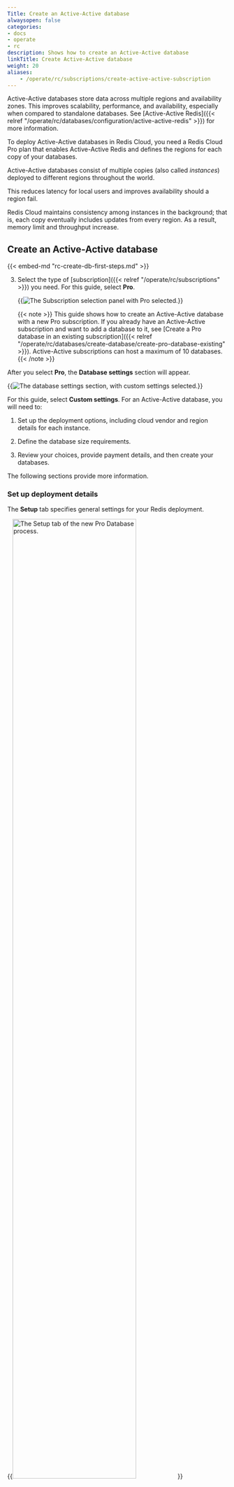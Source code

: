 ```yaml
---
Title: Create an Active-Active database
alwaysopen: false
categories:
- docs
- operate
- rc
description: Shows how to create an Active-Active database
linkTitle: Create Active-Active database
weight: 20
aliases: 
    - /operate/rc/subscriptions/create-active-active-subscription
---
```


Active-Active databases store data across multiple regions and availability zones.  This improves scalability, performance, and availability, especially when compared to standalone databases. See [Active-Active Redis]({{< relref "/operate/rc/databases/configuration/active-active-redis" >}}) for more information.

To deploy Active-Active databases in Redis Cloud, you need a Redis Cloud Pro plan that enables Active-Active Redis and defines the regions for each copy of your databases.

Active-Active databases consist of multiple copies (also called _instances_) deployed to different regions throughout the world.

This reduces latency for local users and improves availability should a region fail.

Redis Cloud maintains consistency among instances in the background; that is, each copy eventually includes updates from every region.  As a result, memory limit and throughput increase.

## Create an Active-Active database

{{< embed-md "rc-create-db-first-steps.md" >}}

3. Select the type of [subscription]({{< relref "/operate/rc/subscriptions" >}}) you need. For this guide, select **Pro**. 

    {{<image filename="images/rc/create-database-subscription-pro-new.png" alt="The Subscription selection panel with Pro selected.">}}

    {{< note >}}
This guide shows how to create an Active-Active database with a new Pro subscription. If you already have an Active-Active subscription and want to add a database to it, see [Create a Pro database in an existing subscription]({{< relref "/operate/rc/databases/create-database/create-pro-database-existing" >}}). Active-Active subscriptions can host a maximum of 10 databases.
    {{< /note >}}
    

After you select **Pro**, the **Database settings** section will appear.

{{<image filename="images/rc/create-pro-db-settings-custom.png" alt="The database settings section, with custom settings selected.">}}

For this guide, select **Custom settings**. For an Active-Active database, you will need to: 

1. Set up the deployment options, including cloud vendor and region details for each instance.

2. Define the database size requirements.

3. Review your choices, provide payment details, and then create your databases.

The following sections provide more information.

### Set up deployment details

The **Setup** tab specifies general settings for your Redis deployment.

{{<image filename="images/rc/subscription-new-flexible-tabs-setup.png" width="75%" alt="The Setup tab of the new Pro Database process." >}}

There are two sections on this tab:

- [General settings](#general-settings) include the cloud provider details and specific configuration options.
- [Advanced options](#advanced-options) define settings for high availability and security. Configurable settings vary according to cloud provider.

#### General settings {#general-settings}

Select **Active-Active (Multi-region)** to turn on Active-Active. 

{{<image filename="images/rc/create-flexible-sub-active-active-on.png" width="75%" alt="The general settings of the setup tab with Active-Active selected." >}}

When you enable Active-Active Redis, two regions are selected by default. Select the drop-down arrow to display a list of provider regions that support Active-Active databases.

{{<image filename="images/rc/create-sub-active-active-regions.png" width="50%" alt="Use the Region drop-down to select the regions for your Active-Active database." >}}

    {{< note >}}
Active-Active subscriptions on Redis Cloud are limited to a maximum of 10 regions.
    {{< /note >}}

Use the checkboxes in the list to select or remove regions.  The Search box lets you locate specific regions.

You can use a region's Remove button to remove it from the list.

{{<image filename="images/rc/icon-region-delete.png" width="30px" alt="Select the Delete button to remove a region from the list." >}}

#### Advanced options {#advanced-options}

{{<image filename="images/rc/create-sub-active-active-cidr.png" width="75%" alt="Each region needs a unique CIDR address block to communicate securely with other instances." >}}

In the **Advanced options** section, you can:
    
- Define CIDR addresses for each region in the **VPC configuration** section.

    Every CIDR should be unique to properly route network traffic between each Active-Active database instance and your consumer VPCs. The CIDR block regions should _not_ overlap between the Redis server and your app consumer VPCs. In addition, CIDR blocks should not overlap between cluster instances. 

    When all **Deployment CIDR** regions display a green checkmark, you're ready to continue.  

    {{<image filename="images/rc/icon-cidr-address-ok.png" width="30px" alt="Green checkmarks indicate valid CIDR address values." >}}

    Red exclamation marks indicate error conditions; the tooltip provides additional details.

    {{<image filename="images/rc/icon-cidr-address-error.png" width="30px" alt="Red exclamation points indicate CIDR address problems." >}} 

- Set your [maintenance]({{< relref "/operate/rc/subscriptions/maintenance" >}}) settings in the **Maintenance windows** section. Select **Manual** if you want to set [manual maintenance windows]({{< relref "/operate/rc/subscriptions/maintenance/set-maintenance-windows" >}}).

When finished, choose **Continue** to determine your size requirements.

{{<image filename="images/rc/button-subscription-continue.png" width="100px" alt="Select the Continue button to continue to the next step." >}}

### Sizing tab

The **Sizing** tab helps you specify the database, memory, and throughput requirements for your subscription.

{{<image filename="images/rc/subscription-new-flexible-sizing-tab.png" width="75%" alt="The Sizing tab when creating a new Pro subscription." >}}

When you first visit the **Sizing** tab, there are no databases defined.  Select the **Add** button to create one.

{{<image filename="images/rc/icon-add.png" width="30px" alt="Use the Add button to define a new database for your subscription." >}}

This opens the **New Active-Active Redis Database** dialog, which lets you define the requirements for your new database.

{{<image filename="images/rc/create-database-active-active.png" width="75%" alt="New database dialog for Active-Active database." >}}

By default, you're shown basic settings, which include:

- **Name**: A custom name for your database.
- **Version**: The Redis version for your database. We recommend you choose the latest available version. 
- **Advanced Capabilities**: Advanced data types or features used by the database. Active-Active databases support the [JSON]({{< relref "/operate/oss_and_stack/stack-with-enterprise/json" >}}) data type and [Search and query]({{< relref "/operate/oss_and_stack/stack-with-enterprise/search" >}}) features.

    {{<image filename="images/rc/active-active-json-detail.png" width="75%" alt="When you create an Active-Active database, you can select the JSON and Search and query advanced capabilities." >}}  

    We select both capabilities for you automatically. You can remove a capability by selecting it. Selected capabilities will be available in all regions, including those added in the future.

    See [Search and query Active-Active databases]({{< relref "/operate/oss_and_stack/stack-with-enterprise/search/search-active-active" >}}) to learn how to use Search and query on Active-Active databases.

- **Dataset size**: The amount of data needed for your dataset in GB. 

    For Search and query databases, use the [Sizing calculator](https://redis.io/redisearch-sizing-calculator/) to estimate your index size and throughput requirements. When you're entering the dataset size for your database, add the estimated index size from the Sizing calculator to your expected dataset size.

- **Hashing policy**: Determines how data is distributed across multiple Redis processes of a database. Available options depend on your account creation date. See [Clustering]({{< relref "/operate/rc/databases/configuration/clustering#manage-the-hashing-policy" >}}) for more information.

- **Throughput**: When you create an Active-Active database, you define the throughput for each instance. The total operations per second combines the total read ops/sec and applies the write ops/sec for each region across every region. 

    {{<image filename="images/rc/active-active-throughput-detail.png" width="75%" alt="When you create an Active-Active database, you define throughput for each region." >}}
    
    Because each instance needs the ability to write to every other instance, write operations significantly affect the total, as shown in the following table:

    | Number of regions | Read operations | Write operations | Total operations |
    |:-----------------:|:---------------:|:----------------:|:----------------:|
    | Two | 1,000 each | 1,000 each | 6,000<br/>(2,000 reads; 4,000 writes) |
    | Two | 1,500 each | 1,000 each | 7,000<br/>(3,000 reads; 4,000 writes) |
    | Two | 1,000 each | 1,500 each | 8,000<br/>(2,000 reads; 6,000 writes) |
    | Three | 1,000 each | 1,000 each | 12,000<br/>(3,000 reads; 9,000 writes) |

    For Search and query databases, the estimated throughput from the [Sizing calculator](https://redis.io/redisearch-sizing-calculator/) is the total amount of throughput you need. When setting throughput for your Active-Active database, use the total amount for each region and divide it depending on your read (query) and write (update) needs for each region. For example, if the total amount of throughput needed is 50000 ops/sec, you could set each region to have 20000 ops/sec for reads (queries) and 30000 ops/sec for writes (updates).

- **Data Persistence**: Defines the data persistence policy, if any. See [Database persistence]({{< relref "/operate/rs/databases/configure/database-persistence.md" >}}).
- **Supported Protocol(s)**: Choose between RESP2 and RESP3 _(Redis 7.2 only)_. See [Redis serialization protocol]({{< relref "/develop/reference/protocol-spec" >}}#resp-versions) for details.
- **Quantity**: Number of databases to create with these settings. 

When finished, select **Save configuration** to save your database configuration.

{{<image filename="images/rc/button-configuration-save.png" width="140px" alt="Select the Save configuration button to define your new database." >}}

Use the **Add database** button to define additional databases or select the **Continue button** to display the **Review and create** tab.

Hover over a database to see the **Edit** and **Delete** icons. You can use the **Edit** icon to change a database or the **Delete** icon to remove a database from the list.

{{<image filename="images/rc/icon-edit.png#no-click" width="30px" alt="Use the Edit button to change database settings." class="inline" >}}&nbsp;{{<image filename="images/rc/icon-delete-teal.png#no-click" width="30px" alt="Use the Delete button to remove a database." class="inline">}}


### Review and Create tab

The **Review and Create** tab provides a cost estimate for your Redis Cloud Pro plan:

{{<image filename="images/rc/create-pro-aa-review.png" width="75%" alt="The Review & Create tab of the New Active-Active subscription screen." >}}

Redis breaks down your databases to Redis Billing Units (RBUs), each with their own size and throughput requirements. For more info, see [Billing unit types]({{< relref "/operate/rc/databases/create-database/create-pro-database-new" >}}#billing-unit-types).

The **Payment methods** section of this tab shows which payment method you're using for this database. Select the arrow on the top right of this section to view all available payment methods.

{{<image filename="images/rc/subscription-new-flexible-cardlist.png" width="250px" alt="The payment method list." >}}

If you have not added a payment method or want to add a new payment method, select **Add credit card** to add a new credit card.

{{< embed-md "rc-credit-card-add.md" >}}

Select **Back to Sizing** to make changes or **Confirm & Pay** to create your databases.

{{<image filename="images/rc/button-create-db-confirm-pay.png" width="140px" alt="Select Confirm & pay to create your database." >}}

Note that databases are created in the background.  While they are provisioning, you aren't allowed to make changes. This process generally takes 10-15 minutes.

Use the **Database list** to check the status of your databases.

## More info

- [Create a Pro database with a new subscription]({{< relref "/operate/rc/databases/create-database/create-pro-database-new" >}})
- [Active-Active Redis]({{< relref "/operate/rc/databases/configuration/active-active-redis" >}})
- [Develop applications with Active-Active databases]({{< relref "/operate/rs/databases/active-active/develop/_index.md" >}})
- Database [memory limit]({{< relref "/operate/rc/databases/configuration/sizing#dataset-size" >}})
- Redis Cloud [subscription plans]({{< relref "/operate/rc/subscriptions/" >}})
- [Redis Cloud pricing](https://redis.io/pricing/#monthly)

